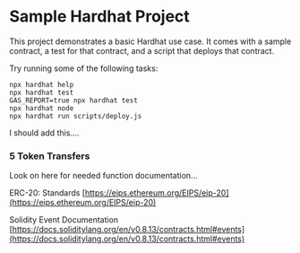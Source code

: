 # Sample Hardhat Project

This project demonstrates a basic Hardhat use case. It comes with a sample contract, a test for that contract, and a script that deploys that contract.

Try running some of the following tasks:

```shell
npx hardhat help
npx hardhat test
GAS_REPORT=true npx hardhat test
npx hardhat node
npx hardhat run scripts/deploy.js
```

I should add this....
### 5 Token Transfers

Look on here for needed function documentation... 

ERC-20: Standards [https://eips.ethereum.org/EIPS/eip-20](https://eips.ethereum.org/EIPS/eip-20)

Solidity Event Documentation [https://docs.soliditylang.org/en/v0.8.13/contracts.html#events](https://docs.soliditylang.org/en/v0.8.13/contracts.html#events)
